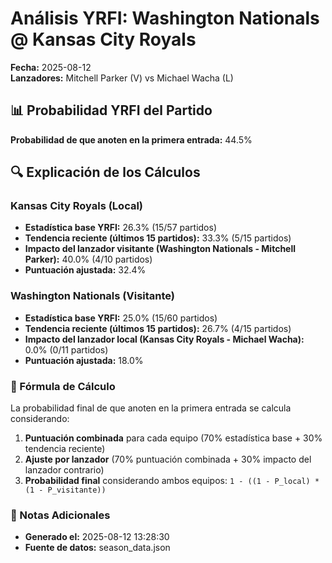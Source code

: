 # Análisis YRFI: Washington Nationals @ Kansas City Royals

**Fecha:** 2025-08-12  
**Lanzadores:** Mitchell Parker (V) vs Michael Wacha (L)

## 📊 Probabilidad YRFI del Partido

**Probabilidad de que anoten en la primera entrada:** 44.5%

## 🔍 Explicación de los Cálculos

### Kansas City Royals (Local)
- **Estadística base YRFI:** 26.3% (15/57 partidos)
- **Tendencia reciente (últimos 15 partidos):** 33.3% (5/15 partidos)
- **Impacto del lanzador visitante (Washington Nationals - Mitchell Parker):** 40.0% (4/10 partidos)
- **Puntuación ajustada:** 32.4%

### Washington Nationals (Visitante)
- **Estadística base YRFI:** 25.0% (15/60 partidos)
- **Tendencia reciente (últimos 15 partidos):** 26.7% (4/15 partidos)
- **Impacto del lanzador local (Kansas City Royals - Michael Wacha):** 0.0% (0/11 partidos)
- **Puntuación ajustada:** 18.0%

### 📝 Fórmula de Cálculo

La probabilidad final de que anoten en la primera entrada se calcula considerando:
1. **Puntuación combinada** para cada equipo (70% estadística base + 30% tendencia reciente)
2. **Ajuste por lanzador** (70% puntuación combinada + 30% impacto del lanzador contrario)
3. **Probabilidad final** considerando ambos equipos: `1 - ((1 - P_local) * (1 - P_visitante))`

### 📌 Notas Adicionales

- **Generado el:** 2025-08-12 13:28:30
- **Fuente de datos:** season_data.json
